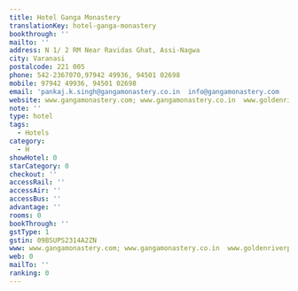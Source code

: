 ```yaml
---
title: Hotel Ganga Monastery
translationKey: hotel-ganga-monastery
bookthrough: ''
mailto: ''
address: N 1/ 2 RM Near Ravidas Ghat, Assi-Nagwa
city: Varanasi
postalcode: 221 005
phone: 542-2367070,97942 49936, 94501 02698
mobile: 97942 49936, 94501 02698
email: 'pankaj.k.singh@gangamonastery.co.in  info@gangamonastery.com  '
website: www.gangamonastery.com; www.gangamonastery.co.in  www.goldenriverpalacevns.in
note: ''
type: hotel
tags:
  - Hotels
category:
  - H
showHotel: 0
starCategory: 0
checkout: ''
accessRail: ''
accessAir: ''
accessBus: ''
advantage: ''
rooms: 0
bookThrough: ''
gstType: 1
gstin: 09BSUPS2314A2ZN
www: www.gangamonastery.com; www.gangamonastery.co.in  www.goldenriverpalacevns.in
web: 0
mailTo: ''
ranking: 0
---
```







